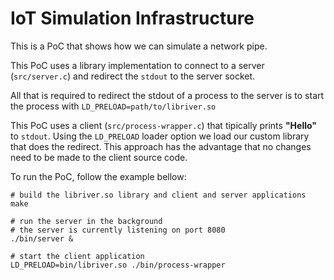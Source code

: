 # IoT Simulation Infrastructure

This is a PoC that shows how we can simulate a network pipe.

This PoC uses a library implementation to connect to a server (`src/server.c`) and redirect the `stdout` to the server socket.

All that is required to redirect the stdout of a process to the server is to start the process with `LD_PRELOAD=path/to/libriver.so`

This PoC uses a client (`src/process-wrapper.c`) that tipically prints **"Hello"** to `stdout`.
Using the `LD_PRELOAD` loader option we load our custom library that does the redirect.
This approach has the advantage that no changes need to be made to the client source code.

To run the PoC, follow the example bellow:

```
# build the libriver.so library and client and server applications
make

# run the server in the background
# the server is currently listening on port 8080
./bin/server &

# start the client application
LD_PRELOAD=bin/libriver.so ./bin/process-wrapper
```

